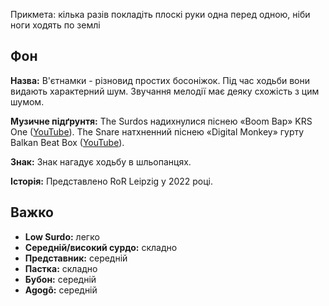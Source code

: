 Прикмета: кілька разів покладіть плоскі руки одна перед одною, ніби ноги ходять
по землі

## Фон

**Назва:** В'єтнамки - різновид простих босоніжок. Під час ходьби вони видають
характерний шум. Звучання мелодії має деяку схожість з цим шумом.

**Музичне підґрунтя:** The Surdos надихнулися піснею «Boom Bap» KRS One
([YouTube](https://www.youtube.com/watch?v=iaYDe3gu1go)). The Snare натхненний
піснею «Digital Monkey» гурту Balkan Beat Box
([YouTube](https://www.youtube.com/watch?v=D813i6GnFmE)).

**Знак:** Знак нагадує ходьбу в шльопанцях.

**Історія:** Представлено RoR Leipzig у 2022 році.

## Важко

* **Low Surdo:** легко
* **Середній/високий сурдо:** складно
* **Представник:** середній
* **Пастка:** складно
* **Бубон:** середній
* **Agogô:** середній
